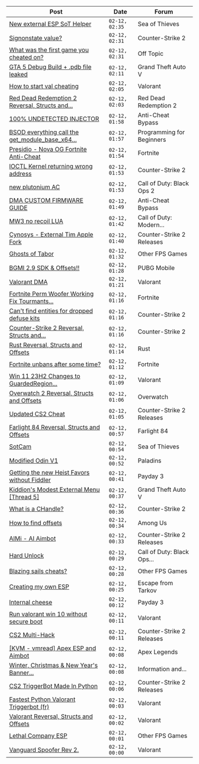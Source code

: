 |Post|Date|Forum|
|----|----|-----|
|[New external ESP SoT Helper](https://www.unknowncheats.me/forum/sea-of-thieves/581265-external-esp-sot-helper.html)|`02-12, 02:35`|Sea of Thieves|
|[Signonstate value?](https://www.unknowncheats.me/forum/counter-strike-2-a/613353-signonstate-value.html)|`02-12, 02:31`|Counter-Strike 2|
|[What was the first game you cheated on?](https://www.unknowncheats.me/forum/off-topic/328889-game-cheated.html)|`02-12, 02:31`|Off Topic|
|[GTA 5 Debug Build + .pdb file leaked](https://www.unknowncheats.me/forum/grand-theft-auto-v/611945-gta-5-debug-build-pdb-file-leaked.html)|`02-12, 02:11`|Grand Theft Auto V|
|[How to start val cheating](https://www.unknowncheats.me/forum/valorant/613252-start-val-cheating.html)|`02-12, 02:05`|Valorant|
|[Red Dead Redemption 2 Reversal, Structs and...](https://www.unknowncheats.me/forum/red-dead-redemption-2-a/361550-red-dead-redemption-2-reversal-structs-offsets.html)|`02-12, 02:03`|Red Dead Redemption 2|
|[100% UNDETECTED INJECTOR](https://www.unknowncheats.me/forum/anti-cheat-bypass/508347-100-undetected-injector.html)|`02-12, 01:58`|Anti-Cheat Bypass|
|[BSOD everything call the get_module_base_x64...](https://www.unknowncheats.me/forum/programming-for-beginners/613197-bsod-call-get_module_base_x64-kernel.html)|`02-12, 01:57`|Programming for Beginners|
|[Presidio - Nova OG Fortnite Anti-Cheat](https://www.unknowncheats.me/forum/fortnite/612867-presidio-nova-og-fortnite-anti-cheat.html)|`02-12, 01:54`|Fortnite|
|[IOCTL Kernel returning wrong address](https://www.unknowncheats.me/forum/counter-strike-2-a/613280-ioctl-kernel-returning-wrong-address.html)|`02-12, 01:53`|Counter-Strike 2|
|[new plutonium AC](https://www.unknowncheats.me/forum/call-of-duty-black-ops-2-a/611860-plutonium-ac.html)|`02-12, 01:53`|Call of Duty: Black Ops 2|
|[DMA CUSTOM FIRMWARE GUIDE](https://www.unknowncheats.me/forum/anti-cheat-bypass/613135-dma-custom-firmware-guide.html)|`02-12, 01:49`|Anti-Cheat Bypass|
|[MW3 no recoil LUA](https://www.unknowncheats.me/forum/call-of-duty-modern-warfare-iii/613247-mw3-recoil-lua.html)|`02-12, 01:42`|Call of Duty: Modern...|
|[Cynosys - External Tim Apple Fork](https://www.unknowncheats.me/forum/counter-strike-2-releases/610963-cynosys-external-tim-apple-fork.html)|`02-12, 01:40`|Counter-Strike 2 Releases|
|[Ghosts of Tabor](https://www.unknowncheats.me/forum/other-fps-games/574607-ghosts-tabor.html)|`02-12, 01:32`|Other FPS Games|
|[BGMI 2.9 SDK & Offsets!!](https://www.unknowncheats.me/forum/pubg-mobile/613285-bgmi-2-9-sdk-offsets.html)|`02-12, 01:28`|PUBG Mobile|
|[Valorant DMA](https://www.unknowncheats.me/forum/valorant/424639-valorant-dma.html)|`02-12, 01:21`|Valorant|
|[Fortnite Perm Woofer Working Fix Tourmants...](https://www.unknowncheats.me/forum/fortnite/603652-fortnite-perm-woofer-fix-tourmants-kick.html)|`02-12, 01:16`|Fortnite|
|[Can't find entities for dropped defuse kits](https://www.unknowncheats.me/forum/counter-strike-2-a/613310-cant-entities-dropped-defuse-kits.html)|`02-12, 01:16`|Counter-Strike 2|
|[Counter-Strike 2 Reversal, Structs and...](https://www.unknowncheats.me/forum/counter-strike-2-a/576077-counter-strike-2-reversal-structs-offsets.html)|`02-12, 01:16`|Counter-Strike 2|
|[Rust Reversal, Structs and Offsets](https://www.unknowncheats.me/forum/rust/164256-rust-reversal-structs-offsets.html)|`02-12, 01:14`|Rust|
|[Fortnite unbans after some time?](https://www.unknowncheats.me/forum/fortnite/612869-fortnite-unbans-time.html)|`02-12, 01:12`|Fortnite|
|[Win 11 23H2 Changes to GuardedRegion...](https://www.unknowncheats.me/forum/valorant/613331-win-11-23h2-changes-guardedregion-breaking-change.html)|`02-12, 01:09`|Valorant|
|[Overwatch 2 Reversal, Structs and Offsets](https://www.unknowncheats.me/forum/overwatch/516727-overwatch-2-reversal-structs-offsets.html)|`02-12, 01:06`|Overwatch|
|[Updated CS2 Cheat](https://www.unknowncheats.me/forum/counter-strike-2-releases/611707-updated-cs2-cheat.html)|`02-12, 01:05`|Counter-Strike 2 Releases|
|[Farlight 84 Reversal, Structs and Offsets](https://www.unknowncheats.me/forum/farlight-84-a/580566-farlight-84-reversal-structs-offsets.html)|`02-12, 00:57`|Farlight 84|
|[SotCam](https://www.unknowncheats.me/forum/sea-of-thieves/580178-sotcam.html)|`02-12, 00:54`|Sea of Thieves|
|[Modified Odin V1](https://www.unknowncheats.me/forum/paladins/585919-modified-odin-v1.html)|`02-12, 00:52`|Paladins|
|[Getting the new Heist Favors without Fiddler](https://www.unknowncheats.me/forum/payday-3-a/613352-getting-heist-favors-fiddler.html)|`02-12, 00:41`|Payday 3|
|[Kiddion's Modest External Menu \[Thread 5\]](https://www.unknowncheats.me/forum/grand-theft-auto-v/576854-kiddions-modest-external-menu-thread-5-a.html)|`02-12, 00:37`|Grand Theft Auto V|
|[What is a CHandle?](https://www.unknowncheats.me/forum/counter-strike-2-a/613350-chandle.html)|`02-12, 00:36`|Counter-Strike 2|
|[How to find offsets](https://www.unknowncheats.me/forum/among-us/612623-offsets.html)|`02-12, 00:34`|Among Us|
|[AIMi - AI Aimbot](https://www.unknowncheats.me/forum/counter-strike-2-releases/609872-aimi-ai-aimbot.html)|`02-12, 00:33`|Counter-Strike 2 Releases|
|[Hard Unlock](https://www.unknowncheats.me/forum/call-of-duty-black-ops-cold-war/613030-hard-unlock.html)|`02-12, 00:29`|Call of Duty: Black Ops...|
|[Blazing sails cheats?](https://www.unknowncheats.me/forum/other-fps-games/613349-blazing-sails-cheats.html)|`02-12, 00:28`|Other FPS Games|
|[Creating my own ESP](https://www.unknowncheats.me/forum/escape-from-tarkov/612894-creating-own-esp.html)|`02-12, 00:25`|Escape from Tarkov|
|[Internal cheese](https://www.unknowncheats.me/forum/payday-3-a/611723-internal-cheese.html)|`02-12, 00:12`|Payday 3|
|[Run valorant win 10 without secure boot](https://www.unknowncheats.me/forum/valorant/613188-run-valorant-win-10-secure-boot.html)|`02-12, 00:11`|Valorant|
|[CS2 Multi-Hack](https://www.unknowncheats.me/forum/counter-strike-2-releases/612870-cs2-multi-hack.html)|`02-12, 00:11`|Counter-Strike 2 Releases|
|[\[KVM - vmread\] Apex ESP and Aimbot](https://www.unknowncheats.me/forum/apex-legends/406426-kvm-vmread-apex-esp-aimbot.html)|`02-12, 00:08`|Apex Legends|
|[Winter, Christmas & New Year's Banner...](https://www.unknowncheats.me/forum/information-and-announcements/613295-winter-christmas-banner-contest-2023-winners.html)|`02-12, 00:08`|Information and...|
|[CS2 TriggerBot Made In Python](https://www.unknowncheats.me/forum/counter-strike-2-releases/608773-cs2-triggerbot-python.html)|`02-12, 00:06`|Counter-Strike 2 Releases|
|[Fastest Python Valorant Triggerbot (fr)](https://www.unknowncheats.me/forum/valorant/612762-fastest-python-valorant-triggerbot-fr.html)|`02-12, 00:03`|Valorant|
|[Valorant Reversal, Structs and Offsets](https://www.unknowncheats.me/forum/valorant/385792-valorant-reversal-structs-offsets.html)|`02-12, 00:02`|Valorant|
|[Lethal Company ESP](https://www.unknowncheats.me/forum/other-fps-games/612099-lethal-company-esp.html)|`02-12, 00:01`|Other FPS Games|
|[Vanguard Spoofer Rev 2.](https://www.unknowncheats.me/forum/valorant/612562-vanguard-spoofer-rev-2-a.html)|`02-12, 00:00`|Valorant|
